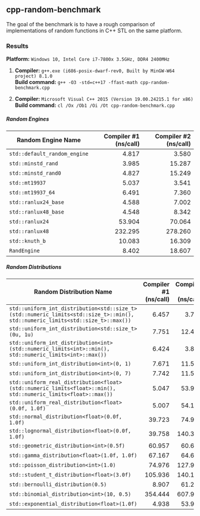 ## cpp-random-benchmark

The goal of the benchmark is to have a rough comparison of implementations of random functions in C++ STL on the same platform.

### Results

**Platform:** `Windows 10, Intel Core i7-7800x 3.5GHz, DDR4 2400MHz`

1. **Compiler:** `g++.exe (i686-posix-dwarf-rev0, Built by MinGW-W64 project) 8.1.0`  
**Build command:** `g++ -O3 -std=c++17 -ffast-math cpp-random-benchmark.cpp`

2. **Compiler:** `Microsoft Visual C++ 2015 (Version 19.00.24215.1 for x86)`  
**Build command:** `cl /Ox /Ob1 /Oi /Ot cpp-random-benchmark.cpp`

##### Random Engines
| Random Engine Name | Compiler #1 (ns/call) | Compiler #2 (ns/call) |
|---|---:|---:|
| `std::default_random_engine` | 4.817 | 3.580 |
| `std::minstd_rand` | 3.985 | 15.287 |
| `std::minstd_rand0` | 4.827 | 15.249 |
| `std::mt19937` | 5.037 | 3.541 |
| `std::mt19937_64` | 6.491 | 7.360 |
| `std::ranlux24_base` | 4.588 | 7.002 |
| `std::ranlux48_base` | 4.548 | 8.342 |
| `std::ranlux24` | 53.904 | 70.064 |
| `std::ranlux48` | 232.295 | 278.260 |
| `std::knuth_b` | 10.083 | 16.309 |
| `RandEngine` | 8.402 | 18.607 |

##### Random Distributions

| Random Distribution Name | Compiler #1 (ns/call) | Compiler #2 (ns/call) |
|---|---:|---:|
| `std::uniform_int_distribution<std::size_t>(std::numeric_limits<std::size_t>::min(), std::numeric_limits<std::size_t>::max())` | 6.457 | 3.756 |
| `std::uniform_int_distribution<std::size_t>(0u, 1u)` | 7.751 | 12.402 |
| `std::uniform_int_distribution<int>(std::numeric_limits<int>::min(), std::numeric_limits<int>::max())` | 6.424 | 3.831 |
| `std::uniform_int_distribution<int>(0, 1)` | 7.671 | 11.525 |
| `std::uniform_int_distribution<int>(0, 7)` | 7.742 | 11.546 |
| `std::uniform_real_distribution<float>(std::numeric_limits<float>::min(), std::numeric_limits<float>::max())` | 5.047 | 53.962 |
| `std::uniform_real_distribution<float>(0.0f, 1.0f)` | 5.007 | 54.137 |
| `std::normal_distribution<float>(0.0f, 1.0f)` | 39.723 | 74.981 |
| `std::lognormal_distribution<float>(0.0f, 1.0f)` | 39.758 | 140.300 |
| `std::geometric_distribution<int>(0.5f)` | 60.957 | 60.601 |
| `std::gamma_distribution<float>(1.0f, 1.0f)` | 67.167 | 64.660 |
| `std::poisson_distribution<int>(1.0)` | 74.976 | 127.942 |
| `std::student_t_distribution<float>(3.0f)` | 105.936 | 140.108 |
| `std::bernoulli_distribution(0.5)` | 8.907 | 61.211 |
| `std::binomial_distribution<int>(10, 0.5)` | 354.444 | 607.976 |
| `std::exponential_distribution<float>(1.0f)` | 4.938 | 53.963 |
